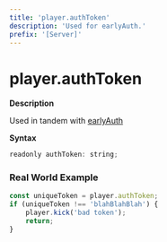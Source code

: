```yaml
---
title: 'player.authToken'
description: 'Used for earlyAuth.'
prefix: '[Server]'
---
```


# player.authToken

**Description**

Used in tandem with [earlyAuth](https://wiki.altv.mp/wiki/Tutorial:Setup_EarlyAuth)

**Syntax**

```js
readonly authToken: string;
```

### Real World Example

```js
const uniqueToken = player.authToken;
if (uniqueToken !== 'blahBlahBlah') {
    player.kick('bad token');
    return;
}
```
